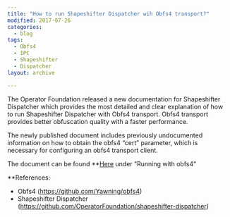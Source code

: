 ```yaml
---
title: "How to run Shapeshifter Dispatcher wih Obfs4 transport?"
modified: 2017-07-26
categories:
  - blog
tags:
  - Obfs4
  - IPC
  - Shapeshifter
  - Dispatcher
layout: archive

---
```

The Operator Foundation released a new documentation for Shapeshifter Dispatcher which provides the most detailed and clear explanation of how to run Shapeshifter Dispatcher with Obfs4 transport. Obfs4 transport provides better obfuscation quality with a faster performance. 

The newly published document includes previously undocumented information on how to obtain the obfs4 “cert” parameter, which is necessary for configuring an obfs4 transport client.

The document can be found **[Here](https://github.com/OperatorFoundation/shapeshifter-dispatcher/blob/master/README.md) under "Running with obfs4"
 
 **References:
 - Obfs4 (https://github.com/Yawning/obfs4)
 - Shapeshifter Dispatcher (https://github.com/OperatorFoundation/shapeshifter-dispatcher)

